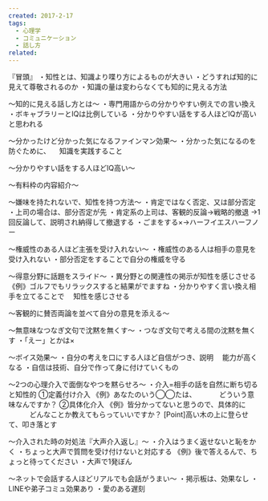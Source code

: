 ```yaml
---
created: 2017-2-17
tags:
  - 心理学
  - コミュニケーション
  - 話し方
related:
---
```


『冒頭』
・知性とは、知識より喋り方によるものが大きい
・どうすれば知的に見えて尊敬されるのか
・知識の量は変わらなくても知的に見える方法

〜知的に見える話し方とは〜
・専門用語からの分かりやすい例えでの言い換え
・ボキャブラリーとIQは比例している
・分かりやすい話をする人ほどIQが高いと思われる

〜分かったけど分かった気になるファインマン効果〜
・分かった気になるのを防ぐために、
　知識を実践すること

〜分かりやすい話をする人ほどIQ高い〜

〜有料枠の内容紹介〜

〜嫌味を持たれないで、知性を持つ方法〜
・肯定ではなく否定、又は部分否定
・上司の場合は、部分否定が先
・肯定系の上司は、客観的反論→戦略的撤退
→1回反論して、説明され納得して撤退する
・ごまをする×→ハーフイエスハーフノー

〜権威性のある人ほど主張を受け入れない〜
・権威性のある人は相手の意見を受け入れない
・部分否定をすることで自分の権威を守る

〜得意分野に話題をスライド〜
・異分野との関連性の掲示が知性を感じさせる
《例》ゴルフでもリラックスすると結果がでますね
・分かりやすく言い換え相手を立てることで
　知性を感じさせる

〜客観的に賛否両論を並べて自分の意見を添える〜

〜無意味なつなぎ文句で沈黙を無くす〜
・つなぎ文句で考える間の沈黙を無くす
・「えー」とかは×

〜ボイス効果〜
・自分の考えを口にする人ほど自信がつき、説明
　能力が高くなる
・自信は技術、自分で作って身に付けていくもの

〜2つの心理介入で面倒なやつを黙らせろ〜
・介入=相手の話を自然に断ち切ると知性的
①定義付け介入
《例》あなたのいう◯◯たは、
　　　どういう意味なんですか？
②具体化介入
《例》皆分かってないと思うので、具体的に
　　　どんなことか教えてもらっていいですか？
[Point]高い木の上に登らせて、叩き落とす

〜介入された時の対処法『大声介入返し』〜
・介入はうまく返せないと恥をかく
・ちょっと大声で質問を受け付けないと対応する
《例》後で答えるんで、ちょっと待ってください
・大声で1発ぼん

〜ネットで会話する人ほどリアルでも会話がうまい〜
・掲示板は、効果なし
・LINEや弟子コミュ効果あり
・愛のある遅刻

